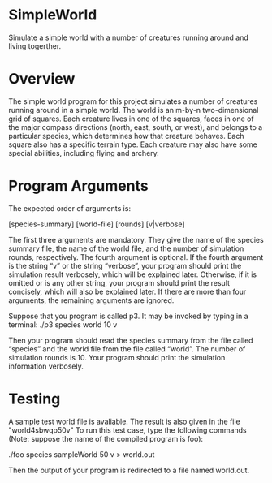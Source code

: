 # SimpleWorld
Simulate a simple world with a number of creatures running around and living togerther.
# Overview
The simple world program for this project simulates a number of creatures running around in a simple world. The world is an m-by-n two-dimensional grid of squares. Each creature lives in one of the squares, faces in one of the major compass directions (north, east, south, or west), and belongs to a particular species, which determines how that creature behaves. Each square also has a specific terrain type. Each creature may also have some special abilities, including flying and archery. 
# Program Arguments
The expected order of arguments is: 
<p> [species-summary] [world-file] [rounds] [v|verbose] </p>

The first three arguments are mandatory. They give the name of the species summary file, the name of the world file, and the number of simulation rounds, respectively. The fourth argument is optional. If the fourth argument is the string “v” or the string “verbose”, your program should print the simulation result verbosely, which will be explained later. Otherwise, if it is omitted or is any other string, your program should print the result concisely, which will also be explained later. If there are more than four arguments, the remaining arguments are ignored.

Suppose that you program is called p3. It may be invoked by typing in a terminal: 
./p3 species world 10 v 

Then your program should read the species summary from the file called “species” and the world file from the file called “world”. The number of simulation rounds is 10. Your program should print the simulation information verbosely.

# Testing
A sample test world file is avaliable. The result is also given in the file "world4sbwqp50v"
To run this test case, type the following commands (Note: suppose the name of the compiled program is foo):
<p> ./foo species sampleWorld 50 v > world.out </p>
Then the output of your program is redirected to a file named world.out.
